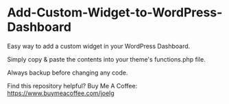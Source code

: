# Add-Custom-Widget-to-WordPress-Dashboard

Easy way to add a custom widget in your WordPress Dashboard. 

Simply copy & paste the contents into your theme's functions.php file.

Always backup before changing any code. 

Find this repository helpful? Buy Me A Coffee: https://www.buymeacoffee.com/joelg 
